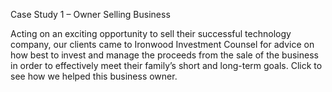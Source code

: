 Case Study 1 – Owner Selling Business

Acting on an exciting opportunity to sell their successful technology company, our clients came to Ironwood Investment Counsel for advice on how best to invest and manage the proceeds from the sale of the business in order to effectively meet their family’s short and long-term goals. Click to see how we helped this business owner.
